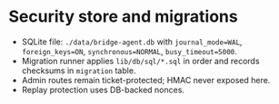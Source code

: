 # Security store and migrations

- SQLite file: `./data/bridge-agent.db` with `journal_mode=WAL`, `foreign_keys=ON`, `synchronous=NORMAL`, `busy_timeout=5000`.
- Migration runner applies `lib/db/sql/*.sql` in order and records checksums in `migration` table.
- Admin routes remain ticket-protected; HMAC never exposed here.
- Replay protection uses DB-backed nonces.
